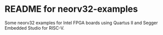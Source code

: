 # README for neorv32-examples
Some neorv32 examples for Intel FPGA boards using Quartus II and Segger Embedded Studio for RISC-V.